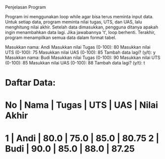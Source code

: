 [](<Final Value Program_20241113_184044_669_13.jpg>)

Penjelasan Program

Program ini menggunakan loop while agar bisa terus meminta input data.
Untuk setiap data, program meminta nilai tugas, UTS, dan UAS, lalu menghitung nilai akhir.
Setelah data dimasukkan, pengguna ditanya apakah ingin menambahkan data lagi. Jika jawabannya 't', loop berhenti.
Terakhir, program menampilkan semua data dalam format tabel.

Masukkan nama: Andi
Masukkan nilai Tugas (0-100): 80
Masukkan nilai UTS (0-100): 75
Masukkan nilai UAS (0-100): 85
Tambah data lagi? (y/t): y
Masukkan nama: Budi
Masukkan nilai Tugas (0-100): 90
Masukkan nilai UTS (0-100): 85
Masukkan nilai UAS (0-100): 88
Tambah data lagi? (y/t): t

Daftar Data:
==========================================
No | Nama        | Tugas | UTS | UAS | Nilai Akhir
==========================================
 1 | Andi        |  80.0 | 75.0 | 85.0 |      80.75
 2 | Budi        |  90.0 | 85.0 | 88.0 |      87.25
==========================================
